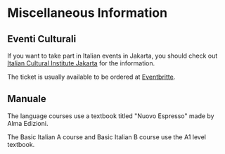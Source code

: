 # Miscellaneous Information

## Eventi Culturali

If you want to take part in Italian events in Jakarta, you should check out [Italian Cultural Institute Jakarta](https://iicjakarta.esteri.it/iic_jakarta/id/) for the information.

The ticket is usually available to be ordered at [Eventbritte](https://www.eventbrite.com/o/italian-cultural-institute-jakarta-46484528793).

## Manuale

The language courses use a textbook titled "Nuovo Espresso" made by Alma Edizioni.

The Basic Italian A course and Basic Italian B course use the A1 level textbook.
